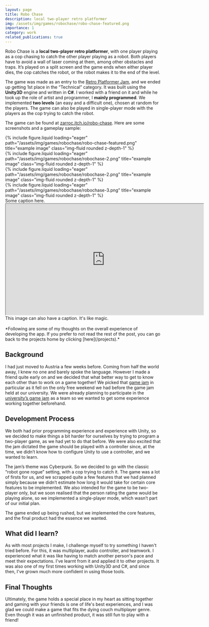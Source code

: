 ```yaml
---
layout: page
title: Robo Chase
description: local two-player retro platformer
img: /assets/img/games/robochase/robo-chase-featured.png
importance: 1
category: work
related_publications: true
---
```



Robo Chase is a **local two-player retro platformer**, with one player playing as a cop chasing to catch the other player playing as a robot. Both players have to avoid a wall of laser coming at them, among other obstacles and traps. It’s played on a split screen and the game ends when either player dies, the cop catches the robot, or the robot makes it to the end of the level.

The game was made as an entry to the [Retro Platformer Jam](https://itch.io/jam/retro-platformer-jam), and we ended up getting 1st place in the “Technical” category. It was built using the **Unity3D** engine and written in **C#**. I worked with a friend on it and while he took up the role of artist and programmer, I **mainly programmed**. We implemented **two levels** (an easy and a difficult one), chosen at random for the players. The game can also be played in single-player mode with the players as the cop trying to catch the robot.

The game can be found at [zarroc.itch.io/robo-chase](https://zarroc.itch.io/robo-chase). Here are some screenshots and a gameplay sample:

<div class="row">
    <div class="col-sm mt-3 mt-md-0">
        {% include figure.liquid loading="eager" path="/assets/img/games/robochase/robo-chase-featured.png" title="example image" class="img-fluid rounded z-depth-1" %}
    </div>
    <div class="col-sm mt-3 mt-md-0">
        {% include figure.liquid loading="eager" path="/assets/img/games/robochase/robochase-2.png" title="example image" class="img-fluid rounded z-depth-1" %}
    </div>
</div>
<div class="row">
<div class="col-sm mt-3 mt-md-0">
        {% include figure.liquid loading="eager" path="/assets/img/games/robochase/robochase-2.png" title="example image" class="img-fluid rounded z-depth-1" %}
    </div>
    <div class="col-sm mt-3 mt-md-0">
        {% include figure.liquid loading="eager" path="/assets/img/games/robochase/robochase-3.png" title="example image" class="img-fluid rounded z-depth-1" %}
    </div>
</div>
<div class="caption">
    Some caption here.
</div>
<div class="row">
    <div class="col-sm mt-3 mt-md-0 embed-responsive embed-responsive-16by9 center-block">
        <iframe class="embed-responsive-item" width="640" height="360" src="https://www.youtube.com/embed/pC7kbHzRbIA?si=E2w1VmgWXESnpd6s" allowfullscreen></iframe>
    </div>
</div>
<div class="caption">
    This image can also have a caption. It's like magic.
</div>

<br/>
*Following are some of my thoughts on the overall experience of developing the app. If you prefer to not read the rest of the post, you can go back to the projects home by clicking [here](/projects).*


## Background

I had just moved to Austria a few weeks before. Coming from half the world away, I knew no one and barely spoke the language. However I made a friend quite early on and we decided that what better way to get to know each other than to work on a game together! We picked that [game jam](https://itch.io/jam/retro-platformer-jam) in particular as it fell on the only free weekend we had before the game jam held at our university. We were already planning to participate in the [university’s game jam](https://itch.io/jam/2nd-winter-game-jam) as a team so we wanted to get some experience working together beforehand.

## Development Process

We both had prior programming experience and experience with Unity, so we decided to make things a bit harder for ourselves by trying to program a two-player game, as we had yet to do that before. We were also excited that the jam dictated the game should be played with a controller since, at the time, we didn’t know how to configure Unity to use a controller, and we wanted to learn.

The jam’s theme was Cyberpunk. So we decided to go with the classic “robot gone rogue” setting, with a cop trying to catch it. The game was a lot of firsts for us, and we scrapped quite a few features that we had planned simply because we didn’t estimate how long it would take for certain core features to be implemented. We also intended for the game to be two-player only, but we soon realised that the person rating the game would be playing alone, so we implemented a single-player mode, which wasn’t part of our initial plan.

The game ended up being rushed, but we implemented the core features, and the final product had the essence we wanted.

## What did I learn?

As with most projects I make, I challenge myself to try something I haven't tried before. For this, it was multiplayer, audio controller, and teamwork. I experienced what it was like having to match another person's pace and meet their expectations. I've learnt from it and applied it to other projects. It was also one of my first times working with Unity3D and C#, and since then, I've grown much more confident in using those tools.

## Final Thoughts

Ultimately, the game holds a special place in my heart as sitting together and gaming with your friends is one of life's best experiences, and I was glad we could make a game that fits the dying couch multiplayer genre. Even though it was an unfinished product, it was still fun to play with a friend!

